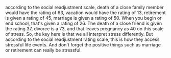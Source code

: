 according to the social readjustment scale, death of a close family member
would have the rating of 63, vacation would have the rating of 13, retirement
is given a rating of 45, marriage is given a rating of 50. When you begin or
end school, that's given a rating of 26. The death of a close friend is given
the rating 37, divorce is a 73, and that leaves pregnancy as 40 on this scale
of stress. So, the key here is that we all interpret stress differently. But
according to the social readjustment rating scale, this is how they access
stressful life events. And don't forget the positive things such as marriage or
retirement can really be stressful.
